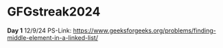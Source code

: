 # GFGstreak2024

**Day 1** 12/9/24 PS-Link:   https://www.geeksforgeeks.org/problems/finding-middle-element-in-a-linked-list/
